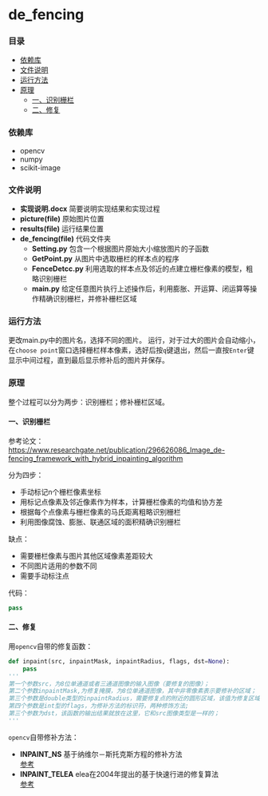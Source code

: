 # de_fencing

### 目录

* [依赖库](#依赖库)
* [文件说明](#文件说明)
* [运行方法](#运行方法)
* [原理](#原理)
    * [一、识别栅栏](#一、识别栅栏)
    * [二、修复](#二、修复)


### 依赖库

* opencv
* numpy
* scikit-image

### 文件说明

* **实现说明.docx**
  简要说明实现结果和实现过程
* **picture(file)**
  原始图片位置
* **results(file)**
  运行结果位置
* **de_fencing(file)**
  代码文件夹
    * **Setting.py** 包含一个根据图片原始大小缩放图片的子函数
    * **GetPoint.py** 从图片中选取栅栏的样本点的程序
    * **FenceDetcc.py** 利用选取的样本点及邻近的点建立栅栏像素的模型，粗略识别栅栏
    * **main.py** 给定任意图片执行上述操作后，利用膨胀、开运算、闭运算等操作精确识别栅栏，并修补栅栏区域

### 运行方法
更改main.py中的图片名，选择不同的图片。
运行，对于过大的图片会自动缩小，在`choose point`窗口选择栅栏样本像素，选好后按`q`键退出，然后一直按`Enter`键显示中间过程，直到最后显示修补后的图片并保存。


### 原理
整个过程可以分为两步：识别栅栏；修补栅栏区域。
#### 一、识别栅栏
参考论文：  
 https://www.researchgate.net/publication/296626086_Image_de-fencing_framework_with_hybrid_inpainting_algorithm  

分为四步：

* 手动标记n个栅栏像素坐标
* 用标记点像素及邻近像素作为样本，计算栅栏像素的均值和协方差
* 根据每个点像素与栅栏像素的马氏距离粗略识别栅栏
* 利用图像腐蚀、膨胀、联通区域的面积精确识别栅栏

缺点：

* 需要栅栏像素与图片其他区域像素差距较大
* 不同图片适用的参数不同
* 需要手动标注点

代码：  
```python
pass
```

#### 二、修复
用`opencv`自带的修复函数：
```python
def inpaint(src, inpaintMask, inpaintRadius, flags, dst=None):
    pass
'''
第一个参数src，为8位单通道或者三通道图像的输入图像（要修复的图像）；
第二个参数inpaintMask,为修复掩膜，为8位单通道图像，其中非零像素表示要修补的区域；
第三个参数是double类型的inpaintRadius，需要修复点的附近的圆形区域，该值为修复区域的半径；
第四个参数是int型的flags，为修补方法的标识符，两种修饰方法;
第三个参数为dst，该函数的输出结果就放在这里，它和src图像类型是一样的；
'''
```
`opencv`自带修补方法：  

*   **INPAINT_NS** 基于纳维尔－斯托克斯方程的修补方法  
[参考](https://wenku.baidu.com/view/97679916e87101f69e319536.html)
*  **INPAINT_TELEA** elea在2004年提出的基于快速行进的修复算法  
[参考](https://blog.csdn.net/carson2005/article/details/6844025)



